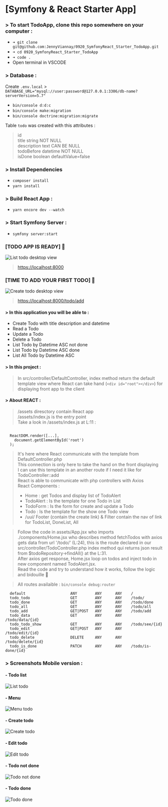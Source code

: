 # [Symfony & React Starter App]

### > To start TodoApp, clone this repo somewhere on your computer : 

- ``` ➜ git clone git@github.com:JennyViannay/0920_SymfonyReact_Starter_TodoApp.git ``` 
- ``` ➜ cd 0920_SymfonyReact_Starter_TodoApp ``` 
- ``` ➜ code . ``` 
- Open terminal in VSCODE

### > Database : 

Create `.env.local` > `DATABASE_URL="mysql://user:password@127.0.0.1:3306/db-name?serverVersion=5.7"`

- ``` bin/console d:d:c ``` 
- ``` bin/console make:migration ``` 
- ``` bin/console doctrine:migration:migrate ``` 

Table `todo` was created with this attributes :
> id <br>
> title string NOT NULL <br>
> description text CAN BE NULL <br>
> todoBefore datetime NOT NULL <br> 
> isDone boolean defaultValue=false <br>

### > Install Dependencies
- ``` composer install ```
- ``` yarn install ```

### > Build React App :
- ``` yarn encore dev --watch ```


### > Start Symfony Server :
- ``` symfony server:start ```


### [TODO APP IS READY] 🤌 
<img src="public/screenshots/Home.png"
     alt="List todo desktop view"
     style="margin: auto;" />

> [https://localhost:8000](https://localhost:8000)

### [TIME TO ADD YOUR FIRST TODO] 📆
<img src="public/screenshots/DesktopCreate.png"
     alt="Create todo desktop view"
     style="margin: auto;" />

> [https://localhost:8000/todo/add](https://localhost:8000/todo/add)

#### > In this application you will be able to :
- Create Todo with title description and datetime
- Read a Todo
- Update a Todo
- Delete a Todo
- List Todo by Datetime ASC not done
- List Todo by Datetime ASC done
- List All Todo by Datetime ASC 


#### > In this project :
  
> In src/controller/DefaultController, index method return the default template view where React can take hand (`<div id="root"></div>`) for displaying front app to the client

#### > About REACT : 
> /assets diresctory contain React app <br>
> /assets/index.js is the entry point <br>
  Take a look in /assets/index.js at L:11 : 
  <pre><code>
  ReactDOM.render([...],
    document.getElementById('root')
  );
</code></pre>
> It's here where React communicate with the template from DefaultController.php <br>
> This connection is only here to take the hand on the front displaying <br>
> I can use this template in an another route if I need it like for TodoController::add <br>
> React is able to communicate with php controllers with Axios <br>
> React Components : 
> - Home : get Todos and display list of TodoAlert
> - TodoAlert : Is the template for one Todo in List 
> - TodoForm : Is the form for create and update a Todo
> - Todo : Is the template for the show one Todo view
> - /uui/ Footer (contain the create link) & Filter contain the nav of link for TodoList, DoneList, All

> Follow the code in assets/App.jsx who imports ./components/Home.jsx who describes method fetchTodos with axios gets data from url '/todo/' (L:24), this is the route declared in our src/controller/TodoController.php index method qui returns json result from $todoRepository->findAll() at the L:31. <br> 
  After axios get response, Home.jsx loop on todos and inject todo in new component named TodoAlert.jsx. <br> 
  Read the code and try to understand how it works, follow the logic and bidouille 🔧 <br>

> All routes availaible : ``` bin/console debug:router ```
```
  default                    ANY        ANY      ANY    /                                  
  todo_todo                  GET        ANY      ANY    /todo/                             
  todo_done                  GET        ANY      ANY    /todo/done                         
  todo_all                   GET        ANY      ANY    /todo/all                          
  todo_add                   GET|POST   ANY      ANY    /todo/add                          
  todo_data                  GET        ANY      ANY    /todo/data/{id}                    
  todo_todo_show             GET        ANY      ANY    /todo/see/{id}                     
  todo_edit                  GET|POST   ANY      ANY    /todo/edit/{id}                    
  todo_delete                DELETE     ANY      ANY    /todo/delete/{id}                  
  todo_is_done               PATCH      ANY      ANY    /todo/is-done/{id}
```

### > Screenshots Mobile version :

#### - Todo list
<img src="public/screenshots/ListTodo.png"
     alt="List todo"
     style="margin: auto;" />

#### - Menu
<img src="public/screenshots/Menu.png"
     alt="Menu todo"
     style="margin: auto;" />

#### - Create todo
<img src="public/screenshots/CreateTodo.png"
     alt="Create todo"
     style="margin: auto;" />

#### - Edit todo
<img src="public/screenshots/EditTodo.png"
     alt="Edit todo"
     style="margin: auto;" />

#### - Todo not done 
<img src="public/screenshots/SeeTodoNotDone.png"
     alt="Todo not done"
     style="margin: auto;" />

#### - Todo done 
<img src="public/screenshots/SeeTodoDone.png"
     alt="Todo done"
     style="margin: auto;" />